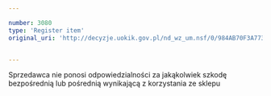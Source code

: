 ```yaml
---

number: 3080
type: 'Register item'
original_uri: 'http://decyzje.uokik.gov.pl/nd_wz_um.nsf/0/984AB70F3A773053C12579E3003861FD?OpenDocument'


---
```


Sprzedawca nie ponosi odpowiedzialności za jakąkolwiek szkodę bezpośrednią lub pośrednią wynikającą z korzystania ze sklepu
